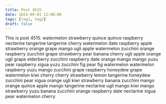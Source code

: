 ```yaml
---
title: Post 4515
date: 2024-09-01 12:00:00
tags: [tag1, tag2]
draft: false
---
```

This is post 4515.
watermelon
strawberry
quince
quince
raspberry
nectarine
tangerine
tangerine
cherry
watermelon
date
raspberry
apple
strawberry
orange
grape
mango
ugli
apple
watermelon
zucchini
orange
raspberry
zucchini
grape
strawberry
pear
banana
cherry
ugli
apple
orange
ugli
grape
elderberry
zucchini
raspberry
date
orange
mango
mango
yuzu
pear
raspberry
xigua
yuzu
zucchini
fig
pear
fig
watermelon
watermelon
raspberry
yuzu
mango
zucchini
grape
raspberry
honeydew
grape
watermelon
kiwi
cherry
cherry
strawberry
lemon
tangerine
honeydew
zucchini
pear
xigua
orange
ugli
kiwi
strawberry
banana
zucchini
mango
orange
quince
apple
mango
tangerine
nectarine
ugli
mango
kiwi
mango
strawberry
yuzu
banana
zucchini
orange
raspberry
date
nectarine
xigua
pear
watermelon
cherry

